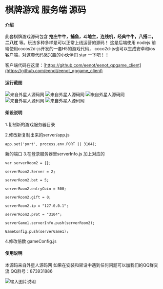 # 棋牌游戏 服务端 源码

#### 介绍
此套棋牌游戏源码包含 **抢庄牛牛，捕鱼，斗地主，连线机，经典牛牛，八搭二，二八杠** 等。玩法多种多样是可以正常上线运营的源码！ 这是后端使用 nodejs  前端使用cocos2d-js开发的一套H5的游戏代码， coco2d-js也可以生成安卓和ios客户端，对这套代码感兴趣的小伙伴们 star 一下吧！！

客户端代码在这里：[https://github.com/eenot/eenot_qpgame_client](https://github.com/eenot/eenot_qpgame_client)

#### 运行截图
![来自外星人源码网](https://images.gitee.com/uploads/images/2019/0525/105537_71b544c7_375279.png "2.png")
![来自外星人源码网](https://images.gitee.com/uploads/images/2019/0525/105626_954c1b3c_375279.png "3.png")
![来自外星人源码网](https://images.gitee.com/uploads/images/2019/0525/105611_4c6d07ca_375279.png "4.png")
![来自外星人源码网](https://images.gitee.com/uploads/images/2019/0525/105636_fd8526aa_375279.png "5.png")
![来自外星人源码网](https://images.gitee.com/uploads/images/2019/0525/105700_b02d7738_375279.png "6.png")

#### 架设说明
1.复制新的游戏服务器目录

2.修改新复制出来的server/app.js

`app.set('port', process.env.PORT || 3104);`

新的端口
3.在登录服务器里serverInfo.js 加上对应的

```
var serverRoom2 = {};

serverRoom2.Server = 2;

serverRoom2.bet = 5;

serverRoom2.entryCoin = 500;

serverRoom2.gift = 0;

serverRoom2.ip = "127.0.0.1";

serverRoom2.prot = "3104";	
	
serverGame1.serverInfo.push(serverRoom2);

GameConfig.push(serverGame1);
```

4.修改倍数
gameConfig.js


#### 使用说明

本源码来自外星人源码网 如果在安装和架设中遇到任何问题可以加我们的QQ群交流  QQ群号：873931886

![输入图片说明](https://images.gitee.com/uploads/images/2019/0525/105810_632a8129_375279.jpeg "QQ图片20190525105759.jpg")
